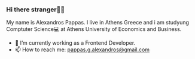 ### Hi there stranger🙋‍♂️
My name is Alexandros Pappas. I live in Athens Greece and i am studyung Comptuter Science💻 at Athens University of Economics and Business.

- 🔭 I’m currently working as a Frontend Developer.
- 📫 How to reach me: pappas.g.alexandros@gmail.com
<!--
**AlexandrosPappas/AlexandrosPappas** is a ✨ _special_ ✨ repository because its `README.md` (this file) appears on your GitHub profile.

Here are some ideas to get you started:

- 🔭 I’m currently working on ...
- 🌱 I’m currently learning ...
- 👯 I’m looking to collaborate on ...
- 🤔 I’m looking for help with ...
- 💬 Ask me about ...
- 📫 How to reach me: ...
- 😄 Pronouns: ...
- ⚡ Fun fact: ...
-->
